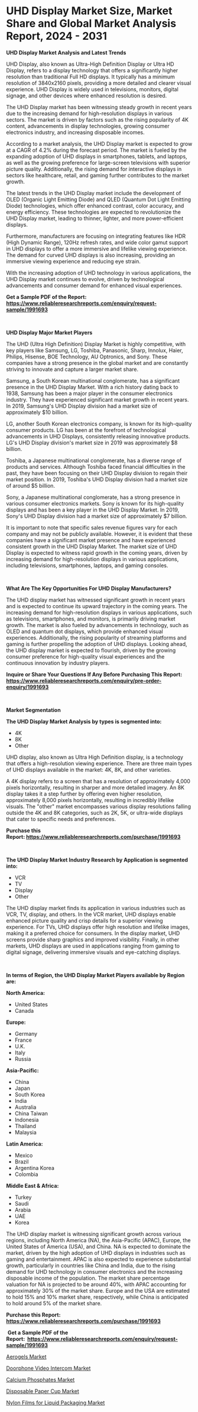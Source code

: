 <p><h1>UHD Display Market Size, Market Share and Global Market Analysis Report, 2024 - 2031</h1></p><p><strong>UHD Display Market Analysis and Latest Trends</strong></p>
<p><p>UHD Display, also known as Ultra-High Definition Display or Ultra HD Display, refers to a display technology that offers a significantly higher resolution than traditional Full HD displays. It typically has a minimum resolution of 3840x2160 pixels, providing a more detailed and clearer visual experience. UHD Display is widely used in televisions, monitors, digital signage, and other devices where enhanced resolution is desired.</p><p>The UHD Display market has been witnessing steady growth in recent years due to the increasing demand for high-resolution displays in various sectors. The market is driven by factors such as the rising popularity of 4K content, advancements in display technologies, growing consumer electronics industry, and increasing disposable incomes.</p><p>According to a market analysis, the UHD Display market is expected to grow at a CAGR of 4.2% during the forecast period. The market is fueled by the expanding adoption of UHD displays in smartphones, tablets, and laptops, as well as the growing preference for large-screen televisions with superior picture quality. Additionally, the rising demand for interactive displays in sectors like healthcare, retail, and gaming further contributes to the market growth.</p><p>The latest trends in the UHD Display market include the development of OLED (Organic Light Emitting Diode) and QLED (Quantum Dot Light Emitting Diode) technologies, which offer enhanced contrast, color accuracy, and energy efficiency. These technologies are expected to revolutionize the UHD Display market, leading to thinner, lighter, and more power-efficient displays.</p><p>Furthermore, manufacturers are focusing on integrating features like HDR (High Dynamic Range), 120Hz refresh rates, and wide color gamut support in UHD displays to offer a more immersive and lifelike viewing experience. The demand for curved UHD displays is also increasing, providing an immersive viewing experience and reducing eye strain.</p><p>With the increasing adoption of UHD technology in various applications, the UHD Display market continues to evolve, driven by technological advancements and consumer demand for enhanced visual experiences.</p></p>
<p><strong>Get a Sample PDF of the Report:&nbsp; <a href="https://www.reliableresearchreports.com/enquiry/request-sample/1991693">https://www.reliableresearchreports.com/enquiry/request-sample/1991693</a></strong></p>
<p>&nbsp;</p>
<p><strong>UHD Display Major Market Players</strong></p>
<p><p>The UHD (Ultra High Definition) Display Market is highly competitive, with key players like Samsung, LG, Toshiba, Panasonic, Sharp, Innolux, Haier, Philips, Hisense, BOE Technology, AU Optronics, and Sony. These companies have a strong presence in the global market and are constantly striving to innovate and capture a larger market share.</p><p>Samsung, a South Korean multinational conglomerate, has a significant presence in the UHD Display Market. With a rich history dating back to 1938, Samsung has been a major player in the consumer electronics industry. They have experienced significant market growth in recent years. In 2019, Samsung's UHD Display division had a market size of approximately $10 billion.</p><p>LG, another South Korean electronics company, is known for its high-quality consumer products. LG has been at the forefront of technological advancements in UHD Displays, consistently releasing innovative products. LG's UHD Display division's market size in 2019 was approximately $8 billion.</p><p>Toshiba, a Japanese multinational conglomerate, has a diverse range of products and services. Although Toshiba faced financial difficulties in the past, they have been focusing on their UHD Display division to regain their market position. In 2019, Toshiba's UHD Display division had a market size of around $5 billion.</p><p>Sony, a Japanese multinational conglomerate, has a strong presence in various consumer electronics markets. Sony is known for its high-quality displays and has been a key player in the UHD Display Market. In 2019, Sony's UHD Display division had a market size of approximately $7 billion.</p><p>It is important to note that specific sales revenue figures vary for each company and may not be publicly available. However, it is evident that these companies have a significant market presence and have experienced consistent growth in the UHD Display Market. The market size of UHD Display is expected to witness rapid growth in the coming years, driven by increasing demand for high-resolution displays in various applications, including televisions, smartphones, laptops, and gaming consoles.</p></p>
<p>&nbsp;</p>
<p><strong>What Are The Key Opportunities For UHD Display Manufacturers?</strong></p>
<p><p>The UHD display market has witnessed significant growth in recent years and is expected to continue its upward trajectory in the coming years. The increasing demand for high-resolution displays in various applications, such as televisions, smartphones, and monitors, is primarily driving market growth. The market is also fueled by advancements in technology, such as OLED and quantum dot displays, which provide enhanced visual experiences. Additionally, the rising popularity of streaming platforms and gaming is further propelling the adoption of UHD displays. Looking ahead, the UHD display market is expected to flourish, driven by the growing consumer preference for high-quality visual experiences and the continuous innovation by industry players.</p></p>
<p><strong>Inquire or Share Your Questions If Any Before Purchasing This Report: <a href="https://www.reliableresearchreports.com/enquiry/pre-order-enquiry/1991693">https://www.reliableresearchreports.com/enquiry/pre-order-enquiry/1991693</a></strong></p>
<p>&nbsp;</p>
<p><strong>Market Segmentation</strong></p>
<p><strong>The UHD Display Market Analysis by types is segmented into:</strong></p>
<p><ul><li>4K</li><li>8K</li><li>Other</li></ul></p>
<p><p>UHD display, also known as Ultra High Definition display, is a technology that offers a high-resolution viewing experience. There are three main types of UHD displays available in the market: 4K, 8K, and other varieties. </p><p>A 4K display refers to a screen that has a resolution of approximately 4,000 pixels horizontally, resulting in sharper and more detailed imagery. An 8K display takes it a step further by offering even higher resolution, approximately 8,000 pixels horizontally, resulting in incredibly lifelike visuals. The "other" market encompasses various display resolutions falling outside the 4K and 8K categories, such as 2K, 5K, or ultra-wide displays that cater to specific needs and preferences.</p></p>
<p><strong>Purchase this Report:&nbsp;<a href="https://www.reliableresearchreports.com/purchase/1991693">https://www.reliableresearchreports.com/purchase/1991693</a></strong></p>
<p>&nbsp;</p>
<p><strong>The UHD Display Market Industry Research by Application is segmented into:</strong></p>
<p><ul><li>VCR</li><li>TV</li><li>Display</li><li>Other</li></ul></p>
<p><p>The UHD display market finds its application in various industries such as VCR, TV, display, and others. In the VCR market, UHD displays enable enhanced picture quality and crisp details for a superior viewing experience. For TVs, UHD displays offer high resolution and lifelike images, making it a preferred choice for consumers. In the display market, UHD screens provide sharp graphics and improved visibility. Finally, in other markets, UHD displays are used in applications ranging from gaming to digital signage, delivering immersive visuals and eye-catching displays.</p></p>
<p>&nbsp;</p>
<p><strong>In terms of Region, the UHD Display Market Players available by Region are:</strong></p>
<p>
    <p> <strong> North America: </strong>
        <ul>
            <li>United States</li>
            <li>Canada</li>
        </ul>
        </p> 
    <p> <strong> Europe: </strong>
        <ul>
            <li>Germany</li>
            <li>France</li>
            <li>U.K.</li>
            <li>Italy</li>
            <li>Russia</li>
        </ul>
        </p> 
    <p> <strong> Asia-Pacific: </strong>
        <ul>
            <li>China</li>
            <li>Japan</li>
            <li>South Korea</li>
            <li>India</li>
            <li>Australia</li>
            <li>China Taiwan</li>
            <li>Indonesia</li>
            <li>Thailand</li>
            <li>Malaysia</li>
        </ul>
        </p> 
    <p> <strong> Latin America: </strong>
        <ul>
            <li>Mexico</li>
            <li>Brazil</li>
            <li>Argentina Korea</li>
            <li>Colombia</li>
        </ul>
        </p> 
    <p> <strong> Middle East & Africa: </strong>
        <ul>
            <li>Turkey</li>
            <li>Saudi</li>
            <li>Arabia</li>
            <li>UAE</li>
            <li>Korea</li>
        </ul>
    </p>
    </p>
<p><p>The UHD display market is witnessing significant growth across various regions, including North America (NA), the Asia-Pacific (APAC), Europe, the United States of America (USA), and China. NA is expected to dominate the market, driven by the high adoption of UHD displays in industries such as gaming and entertainment. APAC is also expected to experience substantial growth, particularly in countries like China and India, due to the rising demand for UHD technology in consumer electronics and the increasing disposable income of the population. The market share percentage valuation for NA is projected to be around 40%, with APAC accounting for approximately 30% of the market share. Europe and the USA are estimated to hold 15% and 10% market share, respectively, while China is anticipated to hold around 5% of the market share.</p></p>
<p><strong>Purchase this Report: <a href="https://www.reliableresearchreports.com/purchase/1991693">https://www.reliableresearchreports.com/purchase/1991693</a></strong></p>
<p>&nbsp;<strong>Get a Sample PDF of the Report:&nbsp;&nbsp;<a href="https://www.reliableresearchreports.com/enquiry/request-sample/1991693">https://www.reliableresearchreports.com/enquiry/request-sample/1991693</a></strong></p>
<p><strong></strong></p>
<p><p><a href="https://www.linkedin.com/pulse/aerogels-market-size-2023-2030-global-industrial-analysis-ed3yc/">Aerogels Market</a></p><p><a href="https://github.com/pizolina/Market-Research-Report-List-2/blob/main/doorphone-video-intercom-market.md">Doorphone Video Intercom Market</a></p><p><a href="https://www.linkedin.com/pulse/calcium-phosphates-market-share-amp-new-trends-analysis-grgec/">Calcium Phosphates Market</a></p><p><a href="https://github.com/sofayahoo2023/Market-Research-Report-List-2/blob/main/disposable-paper-cup-market.md">Disposable Paper Cup Market</a></p><p><a href="https://www.linkedin.com/pulse/nylon-films-liquid-packaging-market-research-report-provides-wcfbc/">Nylon Films for Liquid Packaging Market</a></p></p>